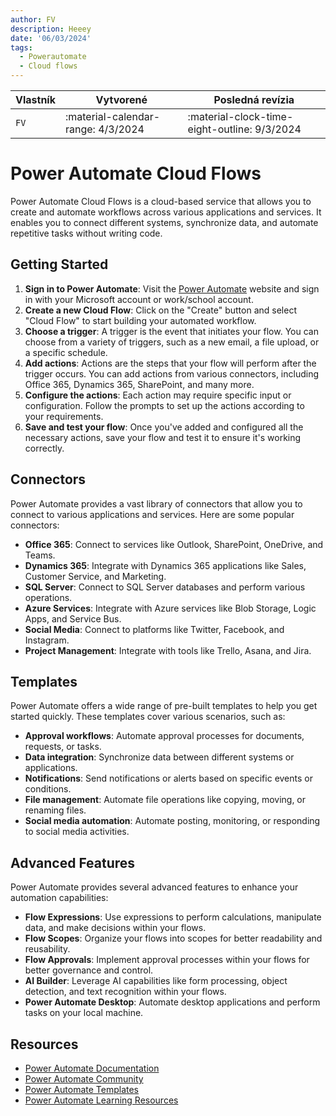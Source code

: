 ```yaml
---
author: FV
description: Heeey
date: '06/03/2024'
tags:
  - Powerautomate
  - Cloud flows
---
```

| Vlastník    | Vytvorené                            | Posledná revízia                             |
| ----------- | ------------------------------------ | -------------------------------------------- | 
| `FV`        | :material-calendar-range:  4/3/2024  | :material-clock-time-eight-outline: 9/3/2024 |

# Power Automate Cloud Flows

Power Automate Cloud Flows is a cloud-based service that allows you to create and automate workflows across various applications and services. It enables you to connect different systems, synchronize data, and automate repetitive tasks without writing code.

## Getting Started

1. **Sign in to Power Automate**: Visit the [Power Automate](https://flow.microsoft.com/) website and sign in with your Microsoft account or work/school account.
2. **Create a new Cloud Flow**: Click on the "Create" button and select "Cloud Flow" to start building your automated workflow.
3. **Choose a trigger**: A trigger is the event that initiates your flow. You can choose from a variety of triggers, such as a new email, a file upload, or a specific schedule.
4. **Add actions**: Actions are the steps that your flow will perform after the trigger occurs. You can add actions from various connectors, including Office 365, Dynamics 365, SharePoint, and many more.
5. **Configure the actions**: Each action may require specific input or configuration. Follow the prompts to set up the actions according to your requirements.
6. **Save and test your flow**: Once you've added and configured all the necessary actions, save your flow and test it to ensure it's working correctly.

## Connectors

Power Automate provides a vast library of connectors that allow you to connect to various applications and services. Here are some popular connectors:

- **Office 365**: Connect to services like Outlook, SharePoint, OneDrive, and Teams.
- **Dynamics 365**: Integrate with Dynamics 365 applications like Sales, Customer Service, and Marketing.
- **SQL Server**: Connect to SQL Server databases and perform various operations.
- **Azure Services**: Integrate with Azure services like Blob Storage, Logic Apps, and Service Bus.
- **Social Media**: Connect to platforms like Twitter, Facebook, and Instagram.
- **Project Management**: Integrate with tools like Trello, Asana, and Jira.

## Templates

Power Automate offers a wide range of pre-built templates to help you get started quickly. These templates cover various scenarios, such as:

- **Approval workflows**: Automate approval processes for documents, requests, or tasks.
- **Data integration**: Synchronize data between different systems or applications.
- **Notifications**: Send notifications or alerts based on specific events or conditions.
- **File management**: Automate file operations like copying, moving, or renaming files.
- **Social media automation**: Automate posting, monitoring, or responding to social media activities.

## Advanced Features

Power Automate provides several advanced features to enhance your automation capabilities:

- **Flow Expressions**: Use expressions to perform calculations, manipulate data, and make decisions within your flows.
- **Flow Scopes**: Organize your flows into scopes for better readability and reusability.
- **Flow Approvals**: Implement approval processes within your flows for better governance and control.
- **AI Builder**: Leverage AI capabilities like form processing, object detection, and text recognition within your flows.
- **Power Automate Desktop**: Automate desktop applications and perform tasks on your local machine.

## Resources

- [Power Automate Documentation](https://docs.microsoft.com/en-us/power-automate/)
- [Power Automate Community](https://powerusers.microsoft.com/t5/Power-Automate-Community/ct-p/FlowCommunity)
- [Power Automate Templates](https://flow.microsoft.com/en-us/templates/)
- [Power Automate Learning Resources](https://aka.ms/PACatalog)
